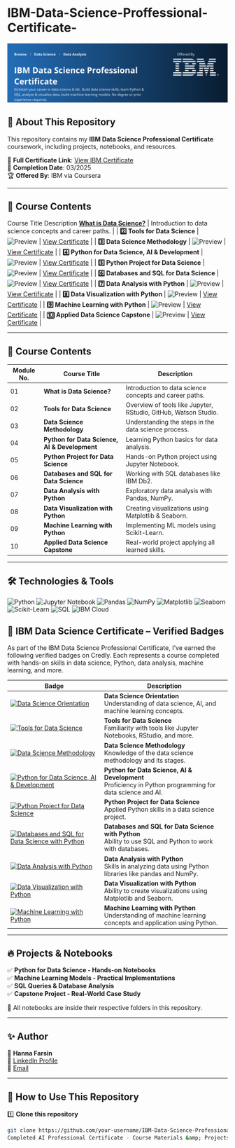 # IBM-Data-Science-Proffessional-Certificate-
![IBM Data Science Professional Certificate](https://github.com/hannafarsin/IBM-Data-Science-Proffessional-Certificate-/blob/main/IBM%20Data%20Science%20Professional%20Certificate.png)

## 📜 About This Repository  
This repository contains my **IBM Data Science Professional Certificate** coursework, including projects, notebooks, and resources.  

📜 **Full Certificate Link**: [View IBM Certificate](your-full-certificate-link)  
📅 **Completion Date**: 03/2025  
🏆 **Offered By**: IBM via Coursera  

---

## 📂 Course Contents
 Course Title     Description 
 [**What is Data Science?**](#what-is-data-science) | Introduction to data science concepts and career paths. |
| **2️⃣ Tools for Data Science** | ![Preview](your-image-link-2) | [View Certificate](your-certificate-link-2) |
| **3️⃣ Data Science Methodology** | ![Preview](your-image-link-3) | [View Certificate](your-certificate-link-3) |
| **4️⃣ Python for Data Science, AI & Development** | ![Preview](your-image-link-4) | [View Certificate](your-certificate-link-4) |
| **5️⃣ Python Project for Data Science** | ![Preview](your-image-link-5) | [View Certificate](your-certificate-link-5) |
| **6️⃣ Databases and SQL for Data Science** | ![Preview](your-image-link-6) | [View Certificate](your-certificate-link-6) |
| **7️⃣ Data Analysis with Python** | ![Preview](your-image-link-7) | [View Certificate](your-certificate-link-7) |
| **8️⃣ Data Visualization with Python** | ![Preview](your-image-link-8) | [View Certificate](your-certificate-link-8) |
| **9️⃣ Machine Learning with Python** | ![Preview](your-image-link-9) | [View Certificate](your-certificate-link-9) |
| **🔟 Applied Data Science Capstone** | ![Preview](your-image-link-10) | [View Certificate](your-certificate-link-10) |

---

## 📂 Course Contents  
| Module No. | Course Title | Description |
|------------|------------------------------|--------------------------------------------|
| 01 | **What is Data Science?** | Introduction to data science concepts and career paths. |
| 02 | **Tools for Data Science** | Overview of tools like Jupyter, RStudio, GitHub, Watson Studio. |
| 03 | **Data Science Methodology** | Understanding the steps in the data science process. |
| 04 | **Python for Data Science, AI & Development** | Learning Python basics for data analysis. |
| 05 | **Python Project for Data Science** | Hands-on Python project using Jupyter Notebook. |
| 06 | **Databases and SQL for Data Science** | Working with SQL databases like IBM Db2. |
| 07 | **Data Analysis with Python** | Exploratory data analysis with Pandas, NumPy. |
| 08 | **Data Visualization with Python** | Creating visualizations using Matplotlib & Seaborn. |
| 09 | **Machine Learning with Python** | Implementing ML models using Scikit-Learn. |
| 10 | **Applied Data Science Capstone** | Real-world project applying all learned skills. |

---

## 🛠 Technologies & Tools  
![Python](https://img.shields.io/badge/Python-3776AB?style=for-the-badge&logo=python&logoColor=white)
![Jupyter Notebook](https://img.shields.io/badge/Jupyter_Notebook-F37626?style=for-the-badge&logo=jupyter&logoColor=white)
![Pandas](https://img.shields.io/badge/Pandas-150458?style=for-the-badge&logo=pandas&logoColor=white)
![NumPy](https://img.shields.io/badge/NumPy-013243?style=for-the-badge&logo=numpy&logoColor=white)
![Matplotlib](https://img.shields.io/badge/Matplotlib-11557C?style=for-the-badge&logo=matplotlib&logoColor=white)
![Seaborn](https://img.shields.io/badge/Seaborn-1E2A38?style=for-the-badge&logo=python&logoColor=white)
![Scikit-Learn](https://img.shields.io/badge/Scikit--Learn-F7931E?style=for-the-badge&logo=scikit-learn&logoColor=white)
![SQL](https://img.shields.io/badge/SQL-336791?style=for-the-badge&logo=postgresql&logoColor=white)
![IBM Cloud](https://img.shields.io/badge/IBM_Cloud-1F70C1?style=for-the-badge&logo=IBM&logoColor=white)
  


## 🏅 IBM Data Science Certificate – Verified Badges

As part of the IBM Data Science Professional Certificate, I’ve earned the following verified badges on Credly. Each represents a course completed with hands-on skills in data science, Python, data analysis, machine learning, and more.

| Badge | Description |
|-------|-------------|
| [![Data Science Orientation](https://images.credly.com/size/340x340/images/5fc2d535-e716-46c4-881a-f4822b8da0e5/Cognitive_Class_-_What_is_Data_Science.png)](https://www.credly.com/earner/earned/badge/541e5d41-e939-4fae-809c-1595587a32cc) | **Data Science Orientation**<br>Understanding of data science, AI, and machine learning concepts. |
| [![Tools for Data Science](https://images.credly.com/size/340x340/images/1447954e-9923-4703-a647-eac80e5f0682/image.png)](https://www.credly.com/earner/earned/badge/09e29505-3d56-4946-9b2b-8a6b73b01fd8) | **Tools for Data Science**<br>Familiarity with tools like Jupyter Notebooks, RStudio, and more. |
| [![Data Science Methodology](https://images.credly.com/size/340x340/images/46defa53-a922-47bd-94ea-b43488f5cd8a/Data_Science_Methodology_Foundational.png)](https://www.credly.com/earner/earned/badge/f219d9c3-7a3e-4278-900b-ade6ea7cea6f) | **Data Science Methodology**<br>Knowledge of the data science methodology and its stages. |
| [![Python for Data Science, AI & Development](https://images.credly.com/size/340x340/images/40bee502-a5b3-4365-90e7-57eed5067594/image.png)](https://www.credly.com/badges/fc4cfdb7-f0f3-4b23-8f96-7116668fa055) | **Python for Data Science, AI & Development**<br>Proficiency in Python programming for data science and AI. |
| [![Python Project for Data Science](https://images.credly.com/size/340x340/images/4dd14b9d-2750-43bc-a5f6-27970c0de0fa/image.png)](https://www.credly.com/badges/d75a5911-2144-4551-882f-ceec6ddcc1f4) | **Python Project for Data Science**<br>Applied Python skills in a data science project. |
| [![Databases and SQL for Data Science with Python](https://images.credly.com/size/340x340/images/4dd14b9d-2750-43bc-a5f6-27970c0de0fa/image.png)](https://www.credly.com/badges/56ab7565-ca84-4d44-821a-cbee109de602) | **Databases and SQL for Data Science with Python**<br>Ability to use SQL and Python to work with databases. |
| [![Data Analysis with Python](https://images.credly.com/size/340x340/images/950038fc-2519-4f79-8827-f71caf0f5095/image.png)](https://www.credly.com/badges/3e492045-1669-40ca-aa03-fbd09382ebb0) | **Data Analysis with Python**<br>Skills in analyzing data using Python libraries like pandas and NumPy. |
| [![Data Visualization with Python](https://images.credly.com/size/340x340/images/9da3eedf-fda3-4e81-bb46-d174b4699bf1/image.png)](https://www.credly.com/badges/d920feea-6563-4993-866d-959707e90020) | **Data Visualization with Python**<br>Ability to create visualizations using Matplotlib and Seaborn. |
| [![Machine Learning with Python](https://images.credly.com/size/340x340/images/f283df3d-1780-4c2d-947d-fc80eae0953b/image.png)](https://www.credly.com/badges/ddbe8883-fbbe-4834-8f04-e2400065510c) | **Machine Learning with Python**<br>Understanding of machine learning concepts and application using Python. |

---


## 🔥 Projects & Notebooks  
✅ **Python for Data Science - Hands-on Notebooks**  
✅ **Machine Learning Models - Practical Implementations**  
✅ **SQL Queries & Database Analysis**  
✅ **Capstone Project - Real-World Case Study**  

📌 All notebooks are inside their respective folders in this repository.

---

## ✨ Author  
👤 **Hanna Farsin**  
🔗 [LinkedIn Profile](https://www.linkedin.com/in/hanna-farsin)  
📧 [Email](hannafarsin@gmail.com)  

---

## 📢 How to Use This Repository  
1️⃣ **Clone this repository**  
```bash
git clone https://github.com/your-username/IBM-Data-Science-Professional-certificate.git
Completed AI Professional Certificate - Course Materials &amp; Projects
